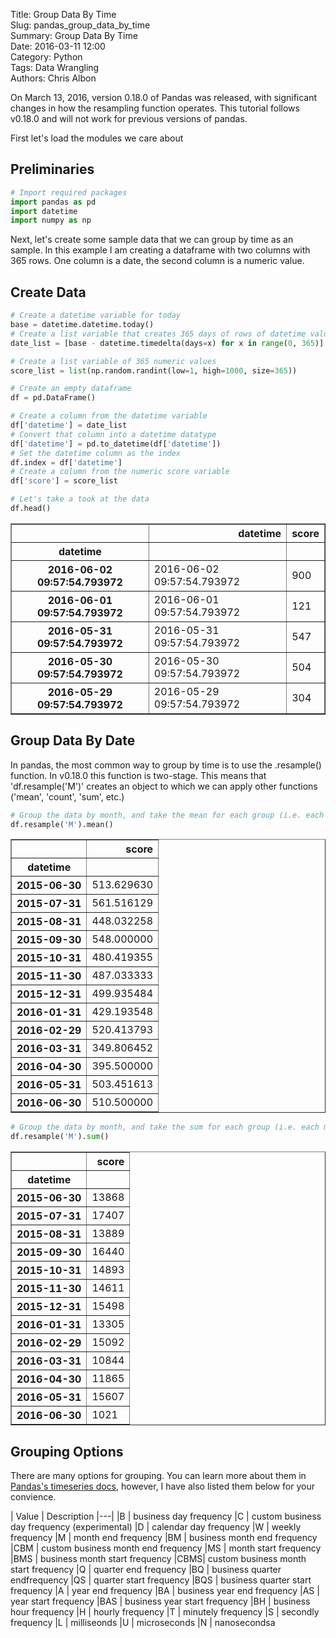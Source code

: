 Title: Group Data By Time  
Slug: pandas_group_data_by_time  
Summary: Group Data By Time  
Date: 2016-03-11 12:00  
Category: Python  
Tags: Data Wrangling  
Authors: Chris Albon  

On March 13, 2016, version 0.18.0 of Pandas was released, with significant changes in how the resampling function operates. This tutorial follows v0.18.0 and will not work for previous versions of pandas.

First let's load the modules we care about

## Preliminaries


```python
# Import required packages
import pandas as pd
import datetime
import numpy as np
```

Next, let's create some sample data that we can group by time as an sample. In this example I am creating a dataframe with two columns with 365 rows. One column is a date, the second column is a numeric value.

## Create Data


```python
# Create a datetime variable for today
base = datetime.datetime.today()
# Create a list variable that creates 365 days of rows of datetime values
date_list = [base - datetime.timedelta(days=x) for x in range(0, 365)]
```


```python
# Create a list variable of 365 numeric values
score_list = list(np.random.randint(low=1, high=1000, size=365))
```


```python
# Create an empty dataframe
df = pd.DataFrame()

# Create a column from the datetime variable
df['datetime'] = date_list
# Convert that column into a datetime datatype
df['datetime'] = pd.to_datetime(df['datetime'])
# Set the datetime column as the index
df.index = df['datetime'] 
# Create a column from the numeric score variable
df['score'] = score_list
```


```python
# Let's take a took at the data
df.head()
```




<div>
<table border="1" class="dataframe">
  <thead>
    <tr style="text-align: right;">
      <th></th>
      <th>datetime</th>
      <th>score</th>
    </tr>
    <tr>
      <th>datetime</th>
      <th></th>
      <th></th>
    </tr>
  </thead>
  <tbody>
    <tr>
      <th>2016-06-02 09:57:54.793972</th>
      <td>2016-06-02 09:57:54.793972</td>
      <td>900</td>
    </tr>
    <tr>
      <th>2016-06-01 09:57:54.793972</th>
      <td>2016-06-01 09:57:54.793972</td>
      <td>121</td>
    </tr>
    <tr>
      <th>2016-05-31 09:57:54.793972</th>
      <td>2016-05-31 09:57:54.793972</td>
      <td>547</td>
    </tr>
    <tr>
      <th>2016-05-30 09:57:54.793972</th>
      <td>2016-05-30 09:57:54.793972</td>
      <td>504</td>
    </tr>
    <tr>
      <th>2016-05-29 09:57:54.793972</th>
      <td>2016-05-29 09:57:54.793972</td>
      <td>304</td>
    </tr>
  </tbody>
</table>
</div>



## Group Data By Date

In pandas, the most common way to group by time is to use the .resample() function. In v0.18.0 this function is two-stage. This means that 'df.resample('M')' creates an object to which we can apply other functions ('mean', 'count', 'sum', etc.)


```python
# Group the data by month, and take the mean for each group (i.e. each month)
df.resample('M').mean()
```




<div>
<table border="1" class="dataframe">
  <thead>
    <tr style="text-align: right;">
      <th></th>
      <th>score</th>
    </tr>
    <tr>
      <th>datetime</th>
      <th></th>
    </tr>
  </thead>
  <tbody>
    <tr>
      <th>2015-06-30</th>
      <td>513.629630</td>
    </tr>
    <tr>
      <th>2015-07-31</th>
      <td>561.516129</td>
    </tr>
    <tr>
      <th>2015-08-31</th>
      <td>448.032258</td>
    </tr>
    <tr>
      <th>2015-09-30</th>
      <td>548.000000</td>
    </tr>
    <tr>
      <th>2015-10-31</th>
      <td>480.419355</td>
    </tr>
    <tr>
      <th>2015-11-30</th>
      <td>487.033333</td>
    </tr>
    <tr>
      <th>2015-12-31</th>
      <td>499.935484</td>
    </tr>
    <tr>
      <th>2016-01-31</th>
      <td>429.193548</td>
    </tr>
    <tr>
      <th>2016-02-29</th>
      <td>520.413793</td>
    </tr>
    <tr>
      <th>2016-03-31</th>
      <td>349.806452</td>
    </tr>
    <tr>
      <th>2016-04-30</th>
      <td>395.500000</td>
    </tr>
    <tr>
      <th>2016-05-31</th>
      <td>503.451613</td>
    </tr>
    <tr>
      <th>2016-06-30</th>
      <td>510.500000</td>
    </tr>
  </tbody>
</table>
</div>




```python
# Group the data by month, and take the sum for each group (i.e. each month)
df.resample('M').sum()
```




<div>
<table border="1" class="dataframe">
  <thead>
    <tr style="text-align: right;">
      <th></th>
      <th>score</th>
    </tr>
    <tr>
      <th>datetime</th>
      <th></th>
    </tr>
  </thead>
  <tbody>
    <tr>
      <th>2015-06-30</th>
      <td>13868</td>
    </tr>
    <tr>
      <th>2015-07-31</th>
      <td>17407</td>
    </tr>
    <tr>
      <th>2015-08-31</th>
      <td>13889</td>
    </tr>
    <tr>
      <th>2015-09-30</th>
      <td>16440</td>
    </tr>
    <tr>
      <th>2015-10-31</th>
      <td>14893</td>
    </tr>
    <tr>
      <th>2015-11-30</th>
      <td>14611</td>
    </tr>
    <tr>
      <th>2015-12-31</th>
      <td>15498</td>
    </tr>
    <tr>
      <th>2016-01-31</th>
      <td>13305</td>
    </tr>
    <tr>
      <th>2016-02-29</th>
      <td>15092</td>
    </tr>
    <tr>
      <th>2016-03-31</th>
      <td>10844</td>
    </tr>
    <tr>
      <th>2016-04-30</th>
      <td>11865</td>
    </tr>
    <tr>
      <th>2016-05-31</th>
      <td>15607</td>
    </tr>
    <tr>
      <th>2016-06-30</th>
      <td>1021</td>
    </tr>
  </tbody>
</table>
</div>



## Grouping Options

There are many options for grouping. You can learn more about them in [Pandas's timeseries docs](http://pandas.pydata.org/pandas-docs/stable/timeseries.html), however, I have also listed them below for your convience.

| Value | Description
|---|
|B   |    business day frequency
|C   |    custom business day frequency (experimental)
|D   |    calendar day frequency
|W   |    weekly frequency
|M   |    month end frequency
|BM  |    business month end frequency
|CBM |    custom business month end frequency
|MS  |    month start frequency
|BMS |    business month start frequency
|CBMS|    custom business month start frequency
|Q   |    quarter end frequency
|BQ  |    business quarter endfrequency
|QS  |    quarter start frequency
|BQS |    business quarter start frequency
|A   |    year end frequency
|BA  |    business year end frequency
|AS  |    year start frequency
|BAS |    business year start frequency
|BH  |    business hour frequency
|H   |    hourly frequency
|T   |    minutely frequency
|S   |    secondly frequency
|L   |    milliseonds
|U   |    microseconds
|N   |    nanosecondsa

